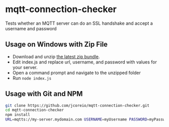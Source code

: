 # mqtt-connection-checker

Tests whether an MQTT server can do an SSL handshake and accept a username and password

## Usage on Windows with Zip File

- Download and unzip [the latest zip bundle](https://github.com/jcoreio/mqtt-connection-checker/releases/download/v1.0.0/mqtt-connection-checker-v1.0.0.zip).
- Edit index.js and replace url, username, and password with values for your server.
- Open a command prompt and navigate to the unzipped folder
- Run `node index.js`

## Usage with Git and NPM

```sh
git clone https://github.com/jcoreio/mqtt-connection-checker.git
cd mqtt-connection-checker
npm install
URL=mqtts://my-server.mydomain.com USERNAME=myUsername PASSWORD=myPassword node index.js
```
